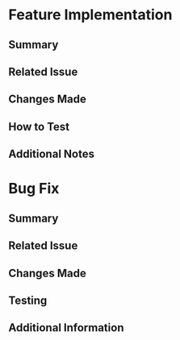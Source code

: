 # Feature Implementation

## Summary
<!-- Provide a brief overview of the feature you are implementing. -->

## Related Issue
<!-- Reference the issue this pull request addresses, if applicable (e.g., #123). -->

## Changes Made
<!-- List the main changes introduced in this pull request. -->

## How to Test
<!-- Describe how to test the changes. Include any steps or commands required to verify the implementation. -->

## Additional Notes
<!-- Add any additional information that reviewers should know. -->
# Bug Fix

## Summary
<!-- Provide a brief description of the bug fix. -->

## Related Issue
<!-- Reference the issue this pull request addresses, if applicable (e.g., #123). -->

## Changes Made
<!-- Detail the changes made to fix the bug. -->

## Testing
<!-- Describe how to test the fix and verify that the bug is resolved. -->

## Additional Information
<!-- Include any additional information that may be useful. -->
